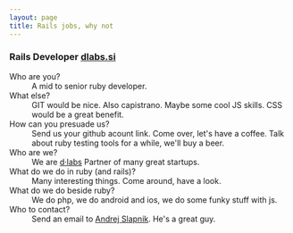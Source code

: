 ```yaml
---
layout: page
title: Rails jobs, why not
---
```


<div class="jobad">
  <h3>
    Rails Developer
    <span><a href="http/dlabs.si">dlabs.si</a></span>
  </h3>

  <dl>
    <dt>Who are you?</dt>
    <dd>A mid to senior ruby developer.</dd>
    <dt>What else?</dt>
    <dd>GIT would be nice. Also capistrano. Maybe some cool JS skills. CSS would be a great benefit.</dd>
    <dt>How can you presuade us?</dt>
    <dd>Send us your github acount link. Come over, let's have a coffee. Talk about ruby testing tools for a while, we'll buy a beer.</dd>
    <dt>Who are we?</dt>
    <dd>We are <a href="http:/dlabs.si">d·labs</a> Partner of many great startups.</dd>
    <dt>What do we do in ruby (and rails)?</dt>
    <dd>Many interesting things. Come around, have a look.</dd>
    <dt>What do we do beside ruby?</dt>
    <dd>We do php, we do android and ios, we do some funky stuff with js.</dd>
    <dt>Who to contact?</dt>
    <dd>Send an email to <a href="mailto:andrej.slapnik@dlabs.si">Andrej Slapnik</a>. He's a great guy.</dd>
  </dl>
</div>
